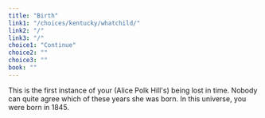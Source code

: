 ```yaml
---
title: "Birth"
link1: "/choices/kentucky/whatchild/"
link2: "/"
link3: "/"
choice1: "Continue"
choice2: ""
choice3: ""
book: ""
---
```

This is the first instance of your (Alice Polk Hill's) being lost in time. Nobody can quite agree which of these years she was born. In this universe, you were born in 1845.